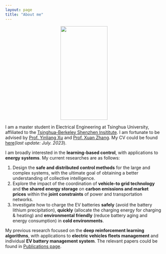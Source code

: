 ```yaml
---
layout: page
title: "About me"
---
```


<div  align="center">
<img src="https://hongrongyang.github.io/WechatIMG2.jpeg" width="150" height="300" alt="" />
</div>

I am a master student in Electrical Engineering at Tsinghua University, affiliated to the [Tsinghua-Berkeley Shenzhen Insititute](https://www.tbsi.edu.cn/). I am fortunate to be advised by [Prof. Yinliang Xu](https://scholar.google.com/citations?user=sppii6gAAAAJ&hl=zh-CN) and [Prof. Xuan Zhang](https://scholar.google.com/citations?hl=zh-CN&user=B-I9FY8AAAAJ). My CV could be found [here](https://hongrongyang.github.io/CV.pdf)(*last update: July. 2023*).

I am broadly interested in the **learning-based control**, with applications to **energy systems**. My current researches are as follows: 
1. Design the **safe and distributed control methods** for the large and complex systems, with the ultimate goal of obtaining a better understanding of collective intelligence.​
2. Explore the impact of the coordination of **vehicle-to grid technology** and **the shared energy storage** on **carbon emissions and market prices** within the **joint constraints** of power and transportation networks.
3. Investigate how to charge the EV batteries **safely** (avoid the battery lithium precipitation), **quickly** (allocate the charging energy for charging & heating) and **environmental friendly** (reduce battery aging and energy consumption) in **cold environments**.

My previous research focused on the **deep reinforcement learning algorithms**, with applications to **electric vehicles fleets management** and individual **EV battery management system**. The relevant papers could be found in [Publications page](https://hongrongyang.github.io/Publications). 
